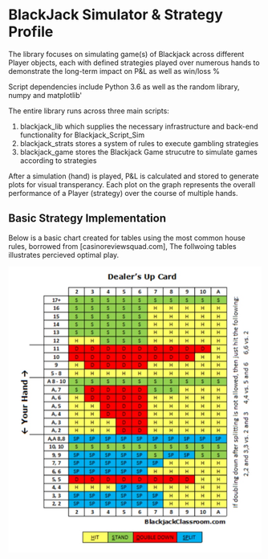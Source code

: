 # BlackJack Simulator & Strategy Profile
The library focuses on simulating game(s) of Blackjack across different Player objects, each with defined strategies played over numerous hands to demonstrate the long-term impact on P&L as well as win/loss %

Script dependencies include Python 3.6 as well as  the random library, numpy and matplotlib'

The entire library runs across three main scripts:
1. blackjack_lib which supplies the necessary infrastructure and back-end functionality for Blackjack_Script_Sim 
2. blackjack_strats stores a system of rules to execute gambling strategies
3. blackjack_game stores the Blackjack Game strucutre to simulate games according to strategies

After a simulation (hand) is played, P&L is calculated and stored to generate plots for visual transperancy. Each plot on the graph represents the overall performance of a Player (strategy) over the course of multiple hands. 

## Basic Strategy Implementation 
Below is a basic chart created for tables using the most common house rules, borrowed from [casinoreviewsquad.com], The follwoing tables illustrates percieved optimal play. 

!['SimpleStrategy'](https://github.com/Raj9898/BlackJack_Simulator/blob/master/_strats_/Blackjack-Basic-Strategy-Chart.jpg) 
